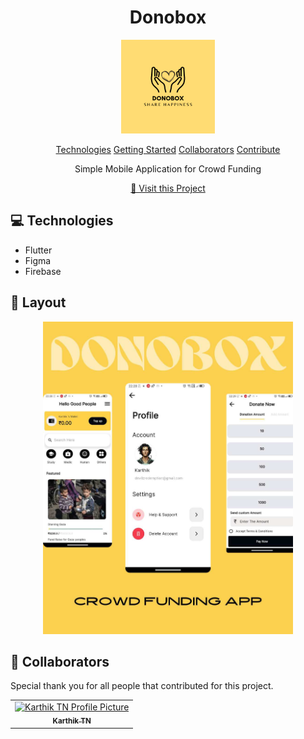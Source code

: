                    
<h1 align="center" style="font-weight: bold;">Donobox</h1>

<p align="center"><img src="https://github.com/SISACO/demobox/blob/main/assets/dono-logo.png" alt="project-image" width="150px" height="150px" style= "border-radius:{100%}"></p>

<p align="center">
<a href="#tech">Technologies</a>
<a href="#started">Getting Started</a>
<a href="#colab">Collaborators</a>
<a href="#contribute">Contribute</a> 
</p>


<p align="center">Simple Mobile Application for Crowd Funding</p>


<p align="center">
<a href="https://github.com/SISACO/demobox">📱 Visit this Project</a>
</p>
 
<h2 id="technologies">💻 Technologies</h2>

- Flutter
- Figma
- Firebase

 
<h2 id="layout">🎨 Layout</h2>

<p align="center">

<img src="https://github.com/SISACO/demobox/blob/main/assets/COLLAGE%20ALUMNI%20PORTAL(1).jpg" alt="Random Image" width="400px">
</p>
 
<h2 id="colab">🤝 Collaborators</h2>

<p>Special thank you for all people that contributed for this project.</p>
<table>
<tr>

<td align="center">
<a href="https://github.com/devilzred">
<img src="https://avatars.githubusercontent.com/u/140325530?v=4" width="100px;" alt="Karthik TN Profile Picture"/><br>
<sub>
<b>Karthik TN</b>
</sub>
</a>
</td>

</tr>
</table>
